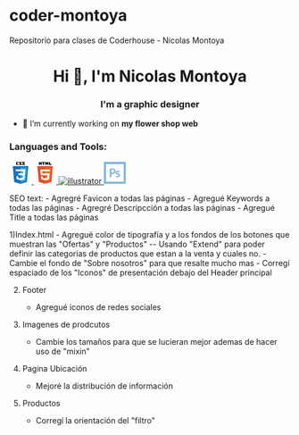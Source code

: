 # coder-montoya
Repositorio para clases de Coderhouse - Nicolas Montoya
<h1 align="center">Hi 👋, I'm Nicolas Montoya</h1>
<h3 align="center">I'm a graphic designer</h3>

- 🔭 I’m currently working on **my flower shop web**

<h3 align="left">Languages and Tools:</h3>
<p align="left"> <a href="https://www.w3schools.com/css/" target="_blank" rel="noreferrer"> <img src="https://raw.githubusercontent.com/devicons/devicon/master/icons/css3/css3-original-wordmark.svg" alt="css3" width="40" height="40"/> </a> <a href="https://www.w3.org/html/" target="_blank" rel="noreferrer"> <img src="https://raw.githubusercontent.com/devicons/devicon/master/icons/html5/html5-original-wordmark.svg" alt="html5" width="40" height="40"/> </a> <a href="https://www.adobe.com/in/products/illustrator.html" target="_blank" rel="noreferrer"> <img src="https://www.vectorlogo.zone/logos/adobe_illustrator/adobe_illustrator-icon.svg" alt="illustrator" width="40" height="40"/> </a> <a href="https://www.photoshop.com/en" target="_blank" rel="noreferrer"> <img src="https://raw.githubusercontent.com/devicons/devicon/master/icons/photoshop/photoshop-line.svg" alt="photoshop" width="40" height="40"/> </a> </p>

SEO text:
    - Agregré Favicon a todas las páginas
    - Agregué Keywords a todas las páginas
    - Agregré Descripcción a todas las páginas
    - Agregué Title a todas las páginas

1)Index.html
    - Agregué color de tipografía y a los fondos de los botones que muestran las "Ofertas" y "Productos" -- Usando "Extend" para poder definir las categorias de productos que estan a la venta y cuales no.
    - Cambie el fondo de "Sobre nosotros" para que resalte mucho mas
    - Corregí espaciado de los "Iconos" de presentación debajo del Header principal

2) Footer
    - Agregué iconos de redes sociales 

3) Imagenes de prodcutos
    - Cambie los tamaños para que se lucieran mejor ademas de hacer uso de "mixin"

4) Pagina Ubicación
    - Mejoré la distribución de información

5) Productos 
    - Corregí la orientación del "filtro"




